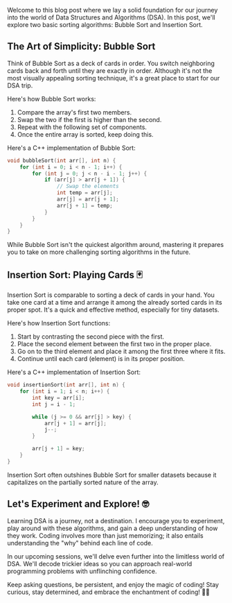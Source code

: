 
Welcome to this blog post where we lay a solid foundation for our journey into the world of Data Structures and Algorithms (DSA). In this post, we'll explore two basic sorting algorithms: Bubble Sort and Insertion Sort.

## The Art of Simplicity: Bubble Sort

Think of Bubble Sort as a deck of cards in order. You switch neighboring cards back and forth until they are exactly in order. Although it's not the most visually appealing sorting technique, it's a great place to start for our DSA trip.

Here's how Bubble Sort works:

1. Compare the array's first two members.
2. Swap the two if the first is higher than the second.
3. Repeat with the following set of components.
4. Once the entire array is sorted, keep doing this.

Here's a C++ implementation of Bubble Sort:

```cpp
void bubbleSort(int arr[], int n) {
    for (int i = 0; i < n - 1; i++) {
        for (int j = 0; j < n - i - 1; j++) {
            if (arr[j] > arr[j + 1]) {
                // Swap the elements
                int temp = arr[j];
                arr[j] = arr[j + 1];
                arr[j + 1] = temp;
            }
        }
    }
}
```

While Bubble Sort isn't the quickest algorithm around, mastering it prepares you to take on more challenging sorting algorithms in the future.

## Insertion Sort: Playing Cards 🃏

Insertion Sort is comparable to sorting a deck of cards in your hand. You take one card at a time and arrange it among the already sorted cards in its proper spot. It's a quick and effective method, especially for tiny datasets.

Here's how Insertion Sort functions:

1. Start by contrasting the second piece with the first.
2. Place the second element between the first two in the proper place.
3. Go on to the third element and place it among the first three where it fits.
4. Continue until each card (element) is in its proper position.

Here's a C++ implementation of Insertion Sort:

```cpp
void insertionSort(int arr[], int n) {
    for (int i = 1; i < n; i++) {
        int key = arr[i];
        int j = i - 1;

        while (j >= 0 && arr[j] > key) {
            arr[j + 1] = arr[j];
            j--;
        }

        arr[j + 1] = key;
    }
}
```

Insertion Sort often outshines Bubble Sort for smaller datasets because it capitalizes on the partially sorted nature of the array.

## Let's Experiment and Explore! 🤓

Learning DSA is a journey, not a destination. I encourage you to experiment, play around with these algorithms, and gain a deep understanding of how they work. Coding involves more than just memorizing; it also entails understanding the "why" behind each line of code.

In our upcoming sessions, we'll delve even further into the limitless world of DSA. We'll decode trickier ideas so you can approach real-world programming problems with unflinching confidence.

Keep asking questions, be persistent, and enjoy the magic of coding! Stay curious, stay determined, and embrace the enchantment of coding! 🌟✨
```


